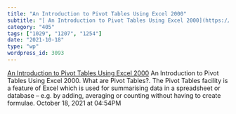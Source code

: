 ```yaml
---
title: "An Introduction to Pivot Tables Using Excel 2000"
subtitle: "[ An Introduction to Pivot Tables Using Excel 2000](https://www.slideserve.com/vince/an-introduction..."
category: "405"
tags: ["1029", "1207", "1254"]
date: "2021-10-18"
type: "wp"
wordpress_id: 3093
---
```

[ An Introduction to Pivot Tables Using Excel 2000](https://www.slideserve.com/vince/an-introduction-to-pivot-tables-using-excel-2000)
 An Introduction to Pivot Tables Using Excel 2000. What are Pivot Tables?. The Pivot Tables facility is a feature of Excel which is used for summarising data in a spreadsheet or database – e.g. by adding, averaging or counting without having to create formulae.
October 18, 2021 at 04:54PM
